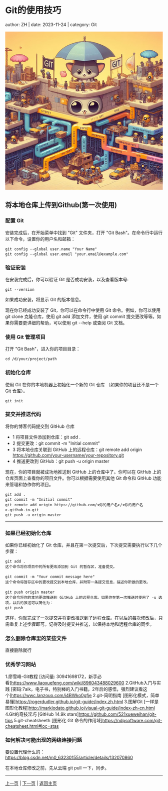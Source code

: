 
# Git的使用技巧

author: ZH  |  date: 2023-11-24   |   category: Git

![机器学习](../../img/git.jpg)

## 将本地仓库上传到Github(第一次使用)

### 配置 Git

安装完成后，在开始菜单中找到 "Git" 文件夹，打开 "Git Bash"。在命令行中运行以下命令，设置你的用户名和邮箱：

```Git
git config --global user.name "Your Name"
git config --global user.email "your.email@example.com"
```

### 验证安装

在安装完成后，你可以验证 Git 是否成功安装，以及查看版本号:

```git
git --version
```

如果成功安装，将显示 Git 的版本信息。

现在你已经成功安装了 Git，你可以在命令行中使用 Git 命令。例如，你可以使用 git clone 克隆仓库，使用 git add 添加文件，使用 git commit 提交更改等等。如果你需要更详细的帮助，可以使用 git --help 或查阅 Git 文档。

### 使用 Git 管理项目

打开 "Git Bash"，进入你的项目目录：

```git
cd /d/your/project/path
```

### 初始化仓库

使用 Git 在你的本地机器上初始化一个新的 Git 仓库 （如果你的项目还不是一个 Git 仓库）。

```git
git init
```

### 提交并推送代码

将你的博客代码提交到 GitHub 仓库

* 1 将项目文件添加到仓库：git add .
* 2 提交更改：git commit -m "Initial commit"
* 3 将本地仓库关联到 GitHub 上的远程仓库：git remote add origin <https://github.com/your-username/your-repository.git>
* 4 推送更改到 GitHub：git push -u origin master

现在，你的项目就被成功地推送到 GitHub 上的仓库中了。你可以在 GitHub 上的仓库页面上查看你的项目文件。你可以根据需要使用其他 Git 命令和 GitHub 功能来管理和协作你的项目。

```git
git add .
git commit -m "Initial commit"
git remote add origin https://github.com/<你的用户名>/<你的用户名>.github.io.git
git push -u origin master
```

---

### 如果已经初始化仓库

如果你已经初始化了 Git 仓库，并且在第一次提交后，下次提交需要执行以下几个步骤：

```git
git add .
这个命令将你项目中的所有更改添加到 Git 的暂存区，准备提交。

git commit -m "Your commit message here"
这个命令将暂存区中的更改提交到本地仓库，并附带一条提交信息，描述你所做的更改。

git push origin master
这个命令将你的本地更改推送到 GitHub 上的远程仓库。如果你在第一次推送时使用了 -u 选项，以后的推送可以简化为：
git push
```

这样，你就完成了一次提交并将更改推送到了远程仓库。在以后的每次修改后，只需重复上述步骤即可。记得及时提交并推送，以保持本地和远程仓库的同步。

### 怎么删除仓库里的某些文件

直接删除就行

### 优秀学习网站

1.廖雪峰-Git教程      [访问量: 30941698172，新手必看]<https://www.liaoxuefeng.com/wiki/896043488029600>
2.GitHub入门与实践 [密码:7aik，电子书，特别棒的入门书籍，2年后的感悟，强烈建议看这个]<https://wwc.lanzouo.com/i4BWko0gfje>
2.git-简明指南           [图形化模式，简单易懂]<https://rogerdudler.github.io/git-guide/index.zh.html>
3.图解Git                   [一样是图形化教程]<http://marklodato.github.io/visual-git-guide/index-zh-cn.html>
4.Git的奇技淫巧        [GitHub 14.9k stars]<https://github.com/521xueweihan/git-tips>
5.git-cheatsheeth      [图形化 Git 命令的作用域]<https://ndpsoftware.com/git-cheatsheet.html#loc=stas>

### 如何解决可能出现的网络连接问题

要设置代理什么的： <https://blog.csdn.net/m0_63230155/article/details/132070860>

在本地仓库修改之前，先从云端 git pull 一下，同步。

---

[上一页](#) | [下一页](#) | [返回主页](../../index.html)
